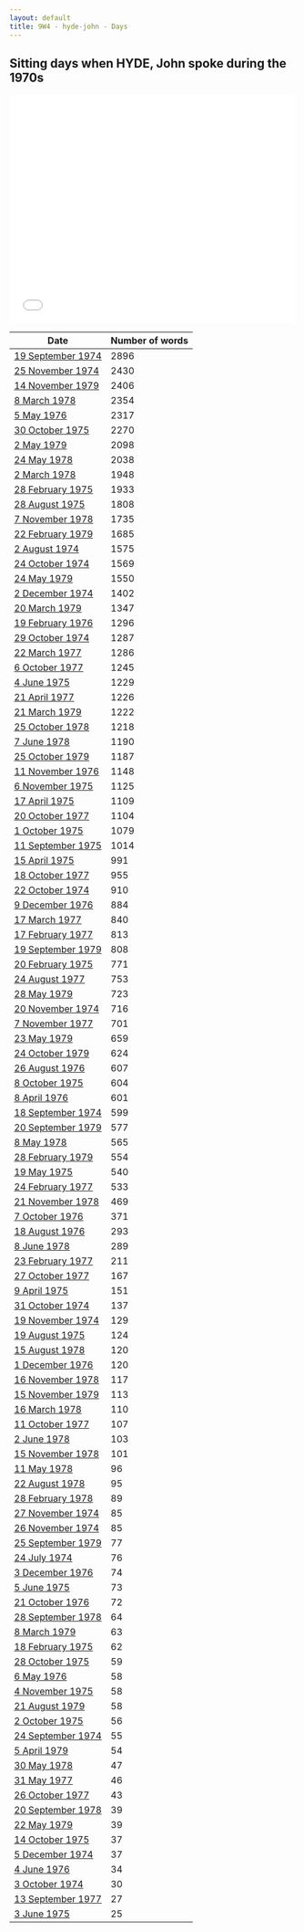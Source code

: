 ```yaml
---
layout: default
title: 9W4 - hyde-john - Days
---
```

## Sitting days when HYDE, John spoke during the 1970s

<iframe width="100%" height="400" frameborder="0" scrolling="no" src="//plot.ly/~wragge/1273.embed"></iframe>

| Date | Number of words |
|--------------|----------------|
|[19 September 1974](https://historichansard.net/hofreps/1974/19740919_reps_29_hor90/)|2896|
|[25 November 1974](https://historichansard.net/hofreps/1974/19741125_reps_29_hor92/)|2430|
|[14 November 1979](https://historichansard.net/hofreps/1979/19791114_reps_31_hor116/)|2406|
|[8 March 1978](https://historichansard.net/hofreps/1978/19780308_reps_31_hor108/)|2354|
|[5 May 1976](https://historichansard.net/hofreps/1976/19760505_reps_30_hor99/)|2317|
|[30 October 1975](https://historichansard.net/hofreps/1975/19751030_reps_29_hor97/)|2270|
|[2 May 1979](https://historichansard.net/hofreps/1979/19790502_reps_31_hor114/)|2098|
|[24 May 1978](https://historichansard.net/hofreps/1978/19780524_reps_31_hor109/)|2038|
|[2 March 1978](https://historichansard.net/hofreps/1978/19780302_reps_31_hor108/)|1948|
|[28 February 1975](https://historichansard.net/hofreps/1975/19750228_reps_29_hor93/)|1933|
|[28 August 1975](https://historichansard.net/hofreps/1975/19750828_reps_29_hor96/)|1808|
|[7 November 1978](https://historichansard.net/hofreps/1978/19781107_reps_31_hor112/)|1735|
|[22 February 1979](https://historichansard.net/hofreps/1979/19790222_reps_31_hor113/)|1685|
|[2 August 1974](https://historichansard.net/hofreps/1974/19740802_reps_29_hor89/)|1575|
|[24 October 1974](https://historichansard.net/hofreps/1974/19741024_reps_29_hor91/)|1569|
|[24 May 1979](https://historichansard.net/hofreps/1979/19790524_reps_31_hor114/)|1550|
|[2 December 1974](https://historichansard.net/hofreps/1974/19741202_reps_29_hor92/)|1402|
|[20 March 1979](https://historichansard.net/hofreps/1979/19790320_reps_31_hor113/)|1347|
|[19 February 1976](https://historichansard.net/hofreps/1976/19760219_reps_30_hor98/)|1296|
|[29 October 1974](https://historichansard.net/hofreps/1974/19741029_reps_29_hor91/)|1287|
|[22 March 1977](https://historichansard.net/hofreps/1977/19770322_reps_30_hor104/)|1286|
|[6 October 1977](https://historichansard.net/hofreps/1977/19771006_reps_30_hor106/)|1245|
|[4 June 1975](https://historichansard.net/hofreps/1975/19750604_reps_29_hor95/)|1229|
|[21 April 1977](https://historichansard.net/hofreps/1977/19770421_reps_30_hor104/)|1226|
|[21 March 1979](https://historichansard.net/hofreps/1979/19790321_reps_31_hor113/)|1222|
|[25 October 1978](https://historichansard.net/hofreps/1978/19781025_reps_31_hor111/)|1218|
|[7 June 1978](https://historichansard.net/hofreps/1978/19780607_reps_31_hor109/)|1190|
|[25 October 1979](https://historichansard.net/hofreps/1979/19791025_reps_31_hor116/)|1187|
|[11 November 1976](https://historichansard.net/hofreps/1976/19761111_reps_30_hor101/)|1148|
|[6 November 1975](https://historichansard.net/hofreps/1975/19751106_reps_29_hor97/)|1125|
|[17 April 1975](https://historichansard.net/hofreps/1975/19750417_reps_29_hor94/)|1109|
|[20 October 1977](https://historichansard.net/hofreps/1977/19771020_reps_30_hor107/)|1104|
|[1 October 1975](https://historichansard.net/hofreps/1975/19751001_reps_29_hor96/)|1079|
|[11 September 1975](https://historichansard.net/hofreps/1975/19750911_reps_29_hor96/)|1014|
|[15 April 1975](https://historichansard.net/hofreps/1975/19750415_reps_29_hor94/)|991|
|[18 October 1977](https://historichansard.net/hofreps/1977/19771018_reps_30_hor107/)|955|
|[22 October 1974](https://historichansard.net/hofreps/1974/19741022_reps_29_hor91/)|910|
|[9 December 1976](https://historichansard.net/hofreps/1976/19761209_reps_30_hor102/)|884|
|[17 March 1977](https://historichansard.net/hofreps/1977/19770317_reps_30_hor104/)|840|
|[17 February 1977](https://historichansard.net/hofreps/1977/19770217_reps_30_hor103/)|813|
|[19 September 1979](https://historichansard.net/hofreps/1979/19790919_reps_31_hor115/)|808|
|[20 February 1975](https://historichansard.net/hofreps/1975/19750220_reps_29_hor93/)|771|
|[24 August 1977](https://historichansard.net/hofreps/1977/19770824_reps_30_hor106/)|753|
|[28 May 1979](https://historichansard.net/hofreps/1979/19790528_reps_31_hor114/)|723|
|[20 November 1974](https://historichansard.net/hofreps/1974/19741120_reps_29_hor92/)|716|
|[7 November 1977](https://historichansard.net/hofreps/1977/19771107_reps_30_hor107/)|701|
|[23 May 1979](https://historichansard.net/hofreps/1979/19790523_reps_31_hor114/)|659|
|[24 October 1979](https://historichansard.net/hofreps/1979/19791024_reps_31_hor116/)|624|
|[26 August 1976](https://historichansard.net/hofreps/1976/19760826_reps_30_hor100/)|607|
|[8 October 1975](https://historichansard.net/hofreps/1975/19751008_reps_29_hor97/)|604|
|[8 April 1976](https://historichansard.net/hofreps/1976/19760408_reps_30_hor98/)|601|
|[18 September 1974](https://historichansard.net/hofreps/1974/19740918_reps_29_hor90/)|599|
|[20 September 1979](https://historichansard.net/hofreps/1979/19790920_reps_31_hor115/)|577|
|[8 May 1978](https://historichansard.net/hofreps/1978/19780508_reps_31_hor109/)|565|
|[28 February 1979](https://historichansard.net/hofreps/1979/19790228_reps_31_hor113/)|554|
|[19 May 1975](https://historichansard.net/hofreps/1975/19750519_reps_29_hor95/)|540|
|[24 February 1977](https://historichansard.net/hofreps/1977/19770224_reps_30_hor103/)|533|
|[21 November 1978](https://historichansard.net/hofreps/1978/19781121_reps_31_hor112/)|469|
|[7 October 1976](https://historichansard.net/hofreps/1976/19761007_reps_30_hor101/)|371|
|[18 August 1976](https://historichansard.net/hofreps/1976/19760818_reps_30_hor100/)|293|
|[8 June 1978](https://historichansard.net/hofreps/1978/19780608_reps_31_hor109/)|289|
|[23 February 1977](https://historichansard.net/hofreps/1977/19770223_reps_30_hor103/)|211|
|[27 October 1977](https://historichansard.net/hofreps/1977/19771027_reps_30_hor107/)|167|
|[9 April 1975](https://historichansard.net/hofreps/1975/19750409_reps_29_hor94/)|151|
|[31 October 1974](https://historichansard.net/hofreps/1974/19741031_reps_29_hor91/)|137|
|[19 November 1974](https://historichansard.net/hofreps/1974/19741119_reps_29_hor92/)|129|
|[19 August 1975](https://historichansard.net/hofreps/1975/19750819_reps_29_hor96/)|124|
|[15 August 1978](https://historichansard.net/hofreps/1978/19780815_reps_31_hor110/)|120|
|[1 December 1976](https://historichansard.net/hofreps/1976/19761201_reps_30_hor102/)|120|
|[16 November 1978](https://historichansard.net/hofreps/1978/19781116_reps_31_hor112/)|117|
|[15 November 1979](https://historichansard.net/hofreps/1979/19791115_reps_31_hor116/)|113|
|[16 March 1978](https://historichansard.net/hofreps/1978/19780316_reps_31_hor108/)|110|
|[11 October 1977](https://historichansard.net/hofreps/1977/19771011_reps_30_hor107/)|107|
|[2 June 1978](https://historichansard.net/hofreps/1978/19780602_reps_31_hor109/)|103|
|[15 November 1978](https://historichansard.net/hofreps/1978/19781115_reps_31_hor112/)|101|
|[11 May 1978](https://historichansard.net/hofreps/1978/19780511_reps_31_hor109/)|96|
|[22 August 1978](https://historichansard.net/hofreps/1978/19780822_reps_31_hor110/)|95|
|[28 February 1978](https://historichansard.net/hofreps/1978/19780228_reps_31_hor108/)|89|
|[27 November 1974](https://historichansard.net/hofreps/1974/19741127_reps_29_hor92/)|85|
|[26 November 1974](https://historichansard.net/hofreps/1974/19741126_reps_29_hor92/)|85|
|[25 September 1979](https://historichansard.net/hofreps/1979/19790925_reps_31_hor115/)|77|
|[24 July 1974](https://historichansard.net/hofreps/1974/19740724_reps_29_hor89/)|76|
|[3 December 1976](https://historichansard.net/hofreps/1976/19761203_reps_30_hor102/)|74|
|[5 June 1975](https://historichansard.net/hofreps/1975/19750605_reps_29_hor95/)|73|
|[21 October 1976](https://historichansard.net/hofreps/1976/19761021_reps_30_hor101/)|72|
|[28 September 1978](https://historichansard.net/hofreps/1978/19780928_reps_31_hor111/)|64|
|[8 March 1979](https://historichansard.net/hofreps/1979/19790308_reps_31_hor113/)|63|
|[18 February 1975](https://historichansard.net/hofreps/1975/19750218_reps_29_hor93/)|62|
|[28 October 1975](https://historichansard.net/hofreps/1975/19751028_reps_29_hor97/)|59|
|[6 May 1976](https://historichansard.net/hofreps/1976/19760506_reps_30_hor99/)|58|
|[4 November 1975](https://historichansard.net/hofreps/1975/19751104_reps_29_hor97/)|58|
|[21 August 1979](https://historichansard.net/hofreps/1979/19790821_reps_31_hor115/)|58|
|[2 October 1975](https://historichansard.net/hofreps/1975/19751002_reps_29_hor96/)|56|
|[24 September 1974](https://historichansard.net/hofreps/1974/19740924_reps_29_hor90/)|55|
|[5 April 1979](https://historichansard.net/hofreps/1979/19790405_reps_31_hor113/)|54|
|[30 May 1978](https://historichansard.net/hofreps/1978/19780530_reps_31_hor109/)|47|
|[31 May 1977](https://historichansard.net/hofreps/1977/19770531_reps_30_hor105/)|46|
|[26 October 1977](https://historichansard.net/hofreps/1977/19771026_reps_30_hor107/)|43|
|[20 September 1978](https://historichansard.net/hofreps/1978/19780920_reps_31_hor110/)|39|
|[22 May 1979](https://historichansard.net/hofreps/1979/19790522_reps_31_hor114/)|39|
|[14 October 1975](https://historichansard.net/hofreps/1975/19751014_reps_29_hor97/)|37|
|[5 December 1974](https://historichansard.net/hofreps/1974/19741205_reps_29_hor92/)|37|
|[4 June 1976](https://historichansard.net/hofreps/1976/19760604_reps_30_hor99/)|34|
|[3 October 1974](https://historichansard.net/hofreps/1974/19741003_reps_29_hor90/)|30|
|[13 September 1977](https://historichansard.net/hofreps/1977/19770913_reps_30_hor106/)|27|
|[3 June 1975](https://historichansard.net/hofreps/1975/19750603_reps_29_hor95/)|25|
